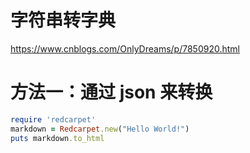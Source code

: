 字符串转字典
===
https://www.cnblogs.com/OnlyDreams/p/7850920.html

# 方法一：通过 json 来转换
```ruby
require 'redcarpet'
markdown = Redcarpet.new("Hello World!")
puts markdown.to_html
```
